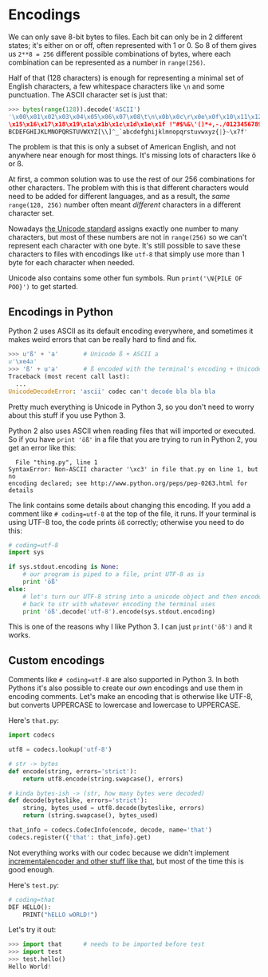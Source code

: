 # Encodings

We can only save 8-bit bytes to files. Each bit can only be in 2 different
states; it's either on or off, often represented with 1 or 0. So 8 of them gives
us `2**8 = 256` different possible combinations of bytes, where each combination
can be represented as a number in `range(256)`.

Half of that (128 characters) is enough for representing a minimal set of
English characters, a few whitespace characters like `\n` and some punctuation.
The ASCII character set is just that:

```python
>>> bytes(range(128)).decode('ASCII')
'\x00\x01\x02\x03\x04\x05\x06\x07\x08\t\n\x0b\x0c\r\x0e\x0f\x10\x11\x12\x13\x14
\x15\x16\x17\x18\x19\x1a\x1b\x1c\x1d\x1e\x1f !"#$%&\'()*+,-./0123456789:;<=>?@A
BCDEFGHIJKLMNOPQRSTUVWXYZ[\\]^_`abcdefghijklmnopqrstuvwxyz{|}~\x7f'
```

The problem is that this is only a subset of American English, and not anywhere
near enough for most things. It's missing lots of characters like ö or ß.

At first, a common solution was to use the rest of our 256 combinations for
other characters. The problem with this is that different characters would need
to be added for different languages, and as a result, the *same*
`range(128, 256)` number often meant *different* characters in a different
character set.

Nowadays [the Unicode standard][] assigns exactly one number to many characters,
but most of these numbers are not in `range(256)` so we can't represent each
character with one byte. It's still possible to save these characters to files
with encodings like `utf-8` that simply use more than 1 byte for each character
when needed.

Unicode also contains some other fun symbols. Run `print('\N{PILE OF POO}')` to
get started.

[the Unicode standard]: http://www.unicode.org/standard/WhatIsUnicode.html

## Encodings in Python

Python 2 uses ASCII as its default encoding everywhere, and sometimes it makes
weird errors that can be really hard to find and fix.

```python
>>> u'ß' + 'a'       # Unicode ß + ASCII a
u'\xe4a'
>>> 'ß' + u'a'       # ß encoded with the terminal's encoding + Unicode a
Traceback (most recent call last):
  ...
UnicodeDecodeError: 'ascii' codec can't decode bla bla bla
```

Pretty much everything is Unicode in Python 3, so you don't need to worry about
this stuff if you use Python 3.

Python 2 also uses ASCII when reading files that will imported or executed. So
if you have `print 'öß'` in a file that you are trying to run in Python 2, you
get an error like this:

      File "thing.py", line 1
    SyntaxError: Non-ASCII character '\xc3' in file that.py on line 1, but no
    encoding declared; see http://www.python.org/peps/pep-0263.html for details

The link contains some details about changing this encoding. If you add a
comment like `# coding=utf-8` at the top of the file, it runs. If your terminal
is using UTF-8 too, the code prints `öß` correctly; otherwise you need to do
this:

```python
# coding=utf-8
import sys

if sys.stdout.encoding is None:
    # our program is piped to a file, print UTF-8 as is
    print 'öß'
else:
    # let's turn our UTF-8 string into a unicode object and then encode that
    # back to str with whatever encoding the terminal uses
    print 'öß'.decode('utf-8').encode(sys.stdout.encoding)
```

This is one of the reasons why I like Python 3. I can just `print('öß')` and it works.

## Custom encodings

Comments like `# coding=utf-8` are also supported in Python 3. In both Pythons
it's also possible to create our *own* encodings and use them in encoding
comments. Let's make an encoding that is otherwise like UTF-8, but converts
UPPERCASE to lowercase and lowercase to UPPERCASE.

Here's `that.py`:

```python
import codecs

utf8 = codecs.lookup('utf-8')

# str -> bytes
def encode(string, errors='strict'):
    return utf8.encode(string.swapcase(), errors)

# kinda bytes-ish -> (str, how many bytes were decoded)
def decode(byteslike, errors='strict'):
    string, bytes_used = utf8.decode(byteslike, errors)
    return (string.swapcase(), bytes_used)

that_info = codecs.CodecInfo(encode, decode, name='that')
codecs.register({'that': that_info}.get)
```

Not everything works with our codec because we didn't implement
[incrementalencoder and other stuff like that][CodecInfo], but most of the time
this is good enough.

Here's `test.py`:

```python
# coding=that
DEF HELLO():
    PRINT("hELLO wORLD!")
```

Let's try it out:

```python
>>> import that      # needs to be imported before test
>>> import test
>>> test.hello()
Hello World!
```

[CodecInfo]: https://docs.python.org/3/library/codecs.html#codecs.CodecInfo

